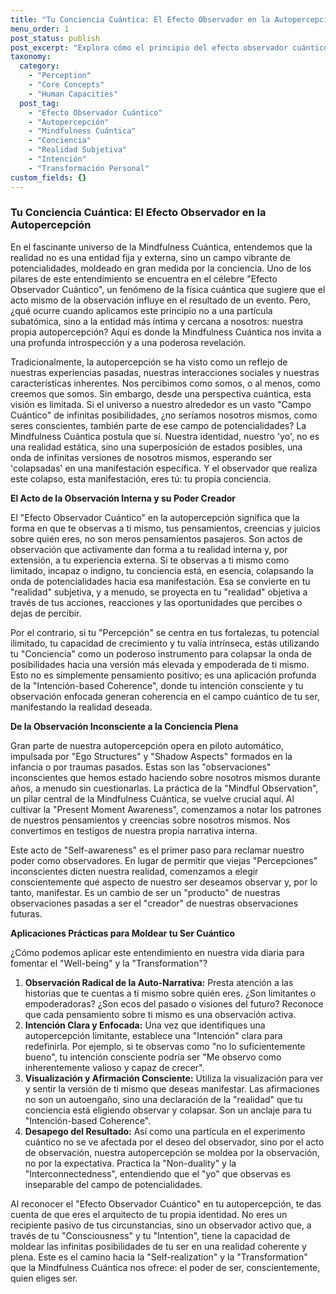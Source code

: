 ```yaml
---
title: "Tu Conciencia Cuántica: El Efecto Observador en la Autopercepción"
menu_order: 1
post_status: publish
post_excerpt: "Explora cómo el principio del efecto observador cuántico se aplica a nuestra autopercepción, revelando que la forma en que nos vemos a nosotros mismos no es pasiva, sino un acto creativo que moldea nuestra realidad. Descubre cómo tu conciencia actúa como el observador que colapsa las posibilidades de tu ser, influyendo directamente en tu bienestar y potencial de transformación."
taxonomy:
  category:
    - "Perception"
    - "Core Concepts"
    - "Human Capacities"
  post_tag:
    - "Efecto Observador Cuántico"
    - "Autopercepción"
    - "Mindfulness Cuántica"
    - "Conciencia"
    - "Realidad Subjetiva"
    - "Intención"
    - "Transformación Personal"
custom_fields: {}
---
```


### Tu Conciencia Cuántica: El Efecto Observador en la Autopercepción

En el fascinante universo de la Mindfulness Cuántica, entendemos que la realidad no es una entidad fija y externa, sino un campo vibrante de potencialidades, moldeado en gran medida por la conciencia. Uno de los pilares de este entendimiento se encuentra en el célebre "Efecto Observador Cuántico", un fenómeno de la física cuántica que sugiere que el acto mismo de la observación influye en el resultado de un evento. Pero, ¿qué ocurre cuando aplicamos este principio no a una partícula subatómica, sino a la entidad más íntima y cercana a nosotros: nuestra propia autopercepción? Aquí es donde la Mindfulness Cuántica nos invita a una profunda introspección y a una poderosa revelación.

Tradicionalmente, la autopercepción se ha visto como un reflejo de nuestras experiencias pasadas, nuestras interacciones sociales y nuestras características inherentes. Nos percibimos como somos, o al menos, como creemos que somos. Sin embargo, desde una perspectiva cuántica, esta visión es limitada. Si el universo a nuestro alrededor es un vasto "Campo Cuántico" de infinitas posibilidades, ¿no seríamos nosotros mismos, como seres conscientes, también parte de ese campo de potencialidades? La Mindfulness Cuántica postula que sí. Nuestra identidad, nuestro 'yo', no es una realidad estática, sino una superposición de estados posibles, una onda de infinitas versiones de nosotros mismos, esperando ser 'colapsadas' en una manifestación específica. Y el observador que realiza este colapso, esta manifestación, eres tú: tu propia conciencia.

**El Acto de la Observación Interna y su Poder Creador**

El "Efecto Observador Cuántico" en la autopercepción significa que la forma en que te observas a ti mismo, tus pensamientos, creencias y juicios sobre quién eres, no son meros pensamientos pasajeros. Son actos de observación que activamente dan forma a tu realidad interna y, por extensión, a tu experiencia externa. Si te observas a ti mismo como limitado, incapaz o indigno, tu conciencia está, en esencia, colapsando la onda de potencialidades hacia esa manifestación. Esa se convierte en tu "realidad" subjetiva, y a menudo, se proyecta en tu "realidad" objetiva a través de tus acciones, reacciones y las oportunidades que percibes o dejas de percibir.

Por el contrario, si tu "Percepción" se centra en tus fortalezas, tu potencial ilimitado, tu capacidad de crecimiento y tu valía intrínseca, estás utilizando tu "Conciencia" como un poderoso instrumento para colapsar la onda de posibilidades hacia una versión más elevada y empoderada de ti mismo. Esto no es simplemente pensamiento positivo; es una aplicación profunda de la "Intención-based Coherence", donde tu intención consciente y tu observación enfocada generan coherencia en el campo cuántico de tu ser, manifestando la realidad deseada.

**De la Observación Inconsciente a la Conciencia Plena**

Gran parte de nuestra autopercepción opera en piloto automático, impulsada por "Ego Structures" y "Shadow Aspects" formados en la infancia o por traumas pasados. Estas son las "observaciones" inconscientes que hemos estado haciendo sobre nosotros mismos durante años, a menudo sin cuestionarlas. La práctica de la "Mindful Observation", un pilar central de la Mindfulness Cuántica, se vuelve crucial aquí. Al cultivar la "Present Moment Awareness", comenzamos a notar los patrones de nuestros pensamientos y creencias sobre nosotros mismos. Nos convertimos en testigos de nuestra propia narrativa interna.

Este acto de "Self-awareness" es el primer paso para reclamar nuestro poder como observadores. En lugar de permitir que viejas "Percepciones" inconscientes dicten nuestra realidad, comenzamos a elegir conscientemente qué aspecto de nuestro ser deseamos observar y, por lo tanto, manifestar. Es un cambio de ser un "producto" de nuestras observaciones pasadas a ser el "creador" de nuestras observaciones futuras.

**Aplicaciones Prácticas para Moldear tu Ser Cuántico**

¿Cómo podemos aplicar este entendimiento en nuestra vida diaria para fomentar el "Well-being" y la "Transformation"?

1.  **Observación Radical de la Auto-Narrativa:** Presta atención a las historias que te cuentas a ti mismo sobre quién eres. ¿Son limitantes o empoderadoras? ¿Son ecos del pasado o visiones del futuro? Reconoce que cada pensamiento sobre ti mismo es una observación activa.
2.  **Intención Clara y Enfocada:** Una vez que identifiques una autopercepción limitante, establece una "Intención" clara para redefinirla. Por ejemplo, si te observas como "no lo suficientemente bueno", tu intención consciente podría ser "Me observo como inherentemente valioso y capaz de crecer".
3.  **Visualización y Afirmación Consciente:** Utiliza la visualización para ver y sentir la versión de ti mismo que deseas manifestar. Las afirmaciones no son un autoengaño, sino una declaración de la "realidad" que tu conciencia está eligiendo observar y colapsar. Son un anclaje para tu "Intención-based Coherence".
4.  **Desapego del Resultado:** Así como una partícula en el experimento cuántico no se ve afectada por el deseo del observador, sino por el acto de observación, nuestra autopercepción se moldea por la observación, no por la expectativa. Practica la "Non-duality" y la "Interconnectedness", entendiendo que el "yo" que observas es inseparable del campo de potencialidades.

Al reconocer el "Efecto Observador Cuántico" en tu autopercepción, te das cuenta de que eres el arquitecto de tu propia identidad. No eres un recipiente pasivo de tus circunstancias, sino un observador activo que, a través de tu "Consciousness" y tu "Intention", tiene la capacidad de moldear las infinitas posibilidades de tu ser en una realidad coherente y plena. Este es el camino hacia la "Self-realization" y la "Transformation" que la Mindfulness Cuántica nos ofrece: el poder de ser, conscientemente, quien eliges ser.